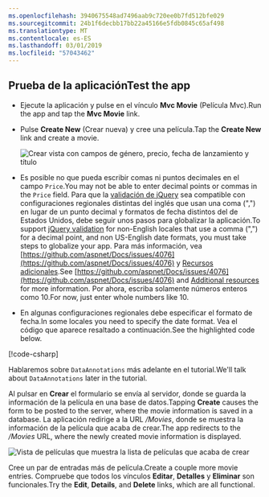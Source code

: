 ```yaml
---
ms.openlocfilehash: 3940675548ad7496aab9c720ee0b7fd512bfe029
ms.sourcegitcommit: 24b1f6decbb17bb22a45166e5fdb0845c65af498
ms.translationtype: MT
ms.contentlocale: es-ES
ms.lasthandoff: 03/01/2019
ms.locfileid: "57043462"
---
```


## <a name="test-the-app"></a><span data-ttu-id="cc614-101">Prueba de la aplicación</span><span class="sxs-lookup"><span data-stu-id="cc614-101">Test the app</span></span>

* <span data-ttu-id="cc614-102">Ejecute la aplicación y pulse en el vínculo **Mvc Movie** (Película Mvc).</span><span class="sxs-lookup"><span data-stu-id="cc614-102">Run the app and tap the **Mvc Movie** link.</span></span>
* <span data-ttu-id="cc614-103">Pulse **Create New** (Crear nueva) y cree una película.</span><span class="sxs-lookup"><span data-stu-id="cc614-103">Tap the **Create New** link and create a movie.</span></span>

  ![Crear vista con campos de género, precio, fecha de lanzamiento y título](~/tutorials/first-mvc-app/adding-model/_static/movies.png)

* <span data-ttu-id="cc614-105">Es posible no que pueda escribir comas ni puntos decimales en el campo `Price`.</span><span class="sxs-lookup"><span data-stu-id="cc614-105">You may not be able to enter decimal points or commas in the `Price` field.</span></span> <span data-ttu-id="cc614-106">Para que la [validación de jQuery](https://jqueryvalidation.org/) sea compatible con configuraciones regionales distintas del inglés que usan una coma (",") en lugar de un punto decimal y formatos de fecha distintos del de Estados Unidos, debe seguir unos pasos para globalizar la aplicación.</span><span class="sxs-lookup"><span data-stu-id="cc614-106">To support [jQuery validation](https://jqueryvalidation.org/) for non-English locales that use a comma (",") for a decimal point, and non US-English date formats, you must take steps to globalize your app.</span></span> <span data-ttu-id="cc614-107">Para más información, vea [https://github.com/aspnet/Docs/issues/4076](https://github.com/aspnet/Docs/issues/4076) y [Recursos adicionales](#additional-resources).</span><span class="sxs-lookup"><span data-stu-id="cc614-107">See [https://github.com/aspnet/Docs/issues/4076](https://github.com/aspnet/Docs/issues/4076) and [Additional resources](#additional-resources) for more information.</span></span> <span data-ttu-id="cc614-108">Por ahora, escriba solamente números enteros como 10.</span><span class="sxs-lookup"><span data-stu-id="cc614-108">For now, just enter whole numbers like 10.</span></span>

<a name="displayformatdatelocal"></a>

* <span data-ttu-id="cc614-109">En algunas configuraciones regionales debe especificar el formato de fecha.</span><span class="sxs-lookup"><span data-stu-id="cc614-109">In some locales you need to specify the date format.</span></span> <span data-ttu-id="cc614-110">Vea el código que aparece resaltado a continuación.</span><span class="sxs-lookup"><span data-stu-id="cc614-110">See the highlighted code below.</span></span>

[!code-csharp[](~/tutorials/first-mvc-app/start-mvc/sample/MvcMovie/Models/MovieDateFormat.cs?name=snippet_1&highlight=2,10)]

<span data-ttu-id="cc614-111">Hablaremos sobre `DataAnnotations` más adelante en el tutorial.</span><span class="sxs-lookup"><span data-stu-id="cc614-111">We'll talk about `DataAnnotations` later in the tutorial.</span></span>

<span data-ttu-id="cc614-112">Al pulsar en **Crear** el formulario se envía al servidor, donde se guarda la información de la película en una base de datos.</span><span class="sxs-lookup"><span data-stu-id="cc614-112">Tapping **Create** causes the form to be posted to the server, where the movie information is saved in a database.</span></span> <span data-ttu-id="cc614-113">La aplicación redirige a la URL */Movies*, donde se muestra la información de la película que acaba de crear.</span><span class="sxs-lookup"><span data-stu-id="cc614-113">The app redirects to the */Movies* URL, where the newly created movie information is displayed.</span></span>

![Vista de películas que muestra la lista de películas que acaba de crear](~/tutorials/first-mvc-app/adding-model/_static/h.png)

<span data-ttu-id="cc614-115">Cree un par de entradas más de película.</span><span class="sxs-lookup"><span data-stu-id="cc614-115">Create a couple more movie entries.</span></span> <span data-ttu-id="cc614-116">Compruebe que todos los vínculos **Editar**, **Detalles** y **Eliminar** son funcionales.</span><span class="sxs-lookup"><span data-stu-id="cc614-116">Try the **Edit**, **Details**, and **Delete** links, which are all functional.</span></span>
